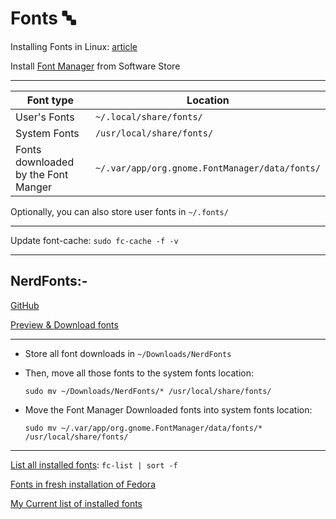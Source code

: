 # Fonts 🔤

Installing Fonts in Linux: [article](https://www.linuxfordevices.com/tutorials/linux/install-a-font-in-linux)

Install [Font Manager](https://github.com/FontManager/font-manager) from Software Store

---

| **Font type**                       | **Location**                                   |
| ----------------------------------- | ---------------------------------------------- |
| User's Fonts                        | `~/.local/share/fonts/`                        |
| System Fonts                        | `/usr/local/share/fonts/`                      |
| Fonts downloaded by the Font Manger | `~/.var/app/org.gnome.FontManager/data/fonts/` |

Optionally, you can also store user fonts in `~/.fonts/`

---

Update font-cache: `sudo fc-cache -f -v`

---

## NerdFonts:-

[GitHub](https://github.com/ryanoasis/nerd-fonts)

[Preview & Download fonts](https://www.nerdfonts.com/font-downloads)

---

- Store all font downloads in `~/Downloads/NerdFonts`
- Then, move all those fonts to the system fonts location:

  `sudo mv ~/Downloads/NerdFonts/* /usr/local/share/fonts/`

- Move the Font Manager Downloaded fonts into system fonts location:

  `sudo mv ~/.var/app/org.gnome.FontManager/data/fonts/* /usr/local/share/fonts/`

---

[List all installed fonts](https://www.cyberciti.biz/tips/quickly-list-all-available-fonts.html): `fc-list | sort -f`

[Fonts in fresh installation of Fedora](./FedoraInstalledFonts.txt)

[My Current list of installed fonts](./FontsLinux.txt)
